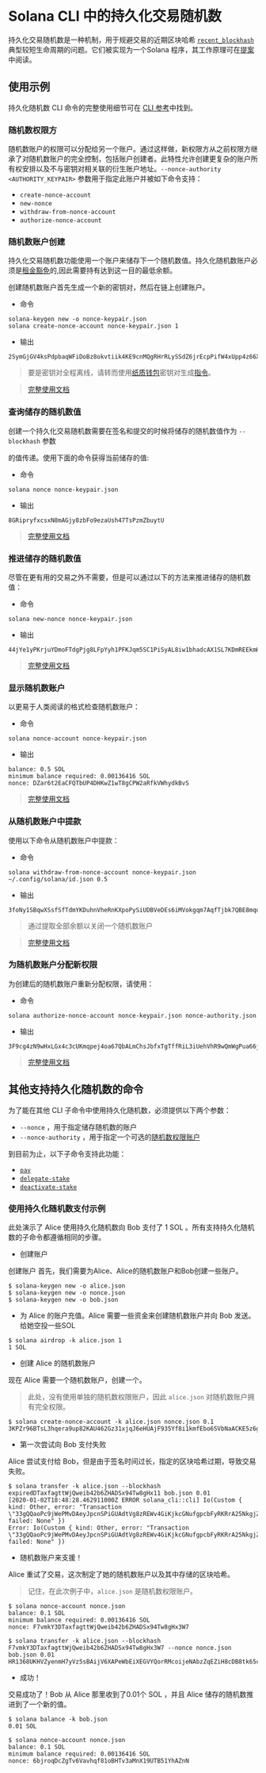 # Solana CLI 中的持久化交易随机数

持久化交易随机数是一种机制，用于规避交易的近期区块哈希 [`recent_blockhash`](https://solana.com/docs/core/transactions#recent-blockhash) 典型较短生命周期的问题。它们被实现为一个Solana 程序，其工作原理可在[提案](https://docs.solanalabs.com/implemented-proposals/durable-tx-nonces)中阅读。

## 使用示例

持久化随机数 CLI 命令的完整使用细节可在 [CLI 参考](https://docs.solanalabs.com/cli/usage)中找到。



### 随机数权限方

随机数账户的权限可以分配给另一个账户。通过这样做，新权限方从之前权限方继承了对随机数账户的完全控制，包括账户创建者。此特性允许创建更复杂的账户所有权安排以及不与密钥对相关联的衍生账户地址。`--nonce-authority <AUTHORITY_KEYPAIR>` 参数用于指定此账户并被如下命令支持：

+ `create-nonce-account`
+ `new-nonce`
+ `withdraw-from-nonce-account`
+ `authorize-nonce-account`



### 随机数账户创建

持久化交易随机数功能使用一个账户来储存下一个随机数值。持久化随机数账户必须是[租金豁免](https://docs.solanalabs.com/implemented-proposals/rent#two-tiered-rent-regime)的,因此需要持有达到这一目的最低余额。

创建随机数账户首先生成一个新的密钥对，然后在链上创建账户。

+ 命令

```
solana-keygen new -o nonce-keypair.json
solana create-nonce-account nonce-keypair.json 1
```

+ 输出

```
2SymGjGV4ksPdpbaqWFiDoBz8okvtiik4KE9cnMQgRHrRLySSdZ6jrEcpPifW4xUpp4z66XM9d9wM48sA7peG2XL
```

> 要是密钥对全程离线，请转而使用[纸质钱包](https://docs.solanalabs.com/cli/wallets/paper)密钥对生成[指令](https://docs.solanalabs.com/cli/wallets/paper#seed-phrase-generation)。

> [完整使用文档](https://docs.solanalabs.com/cli/usage#solana-create-nonce-account)



### 查询储存的随机数值

创建一个持久化交易随机数需要在签名和提交的时候将储存的随机数值作为 `--blockhash` 参数 

的值传递。使用下面的命令获得当前储存的值:

+ 命令

```
solana nonce nonce-keypair.json
```

+ 输出

```
8GRipryfxcsxN8mAGjy8zbFo9ezaUsh47TsPzmZbuytU
```

> [完整使用文档](https://docs.solanalabs.com/cli/usage#solana-get-nonce)



### 推进储存的随机数值

尽管在更有用的交易之外不需要，但是可以通过以下的方法来推进储存的随机数值：

+ 命令

```
solana new-nonce nonce-keypair.json
```

+ 输出

```
44jYe1yPKrjuYDmoFTdgPjg8LFpYyh1PFKJqm5SC1PiSyAL8iw1bhadcAX1SL7KDmREEkmHpYvreKoNv6fZgfvUK
```

> [完整使用文档](https://docs.solanalabs.com/cli/usage#solana-new-nonce)



### 显示随机数账户

以更易于人类阅读的格式检查随机数账户：

+ 命令

```
solana nonce-account nonce-keypair.json
```

+ 输出

```
balance: 0.5 SOL
minimum balance required: 0.00136416 SOL
nonce: DZar6t2EaCFQTbUP4DHKwZ1wT8gCPW2aRfkVWhydkBvS
```

> [完整使用文档](https://docs.solanalabs.com/cli/usage#solana-nonce-account)



### 从随机数账户中提款

使用以下命令从随机数账户中提款：

+ 命令

```
solana withdraw-from-nonce-account nonce-keypair.json ~/.config/solana/id.json 0.5
```

+ 输出

```
3foNy1SBqwXSsfSfTdmYKDuhnVheRnKXpoPySiUDBVeDEs6iMVokgqm7AqfTjbk7QBE8mqomvMUMNQhtdMvFLide
```

> 通过提取全部余额以关闭一个随机数账户

> [完整使用文档](https://docs.solanalabs.com/cli/usage#solana-withdraw-from-nonce-account)



### 为随机数账户分配新权限

为创建后的随机数账户重新分配权限，请使用：

+ 命令

```
solana authorize-nonce-account nonce-keypair.json nonce-authority.json
```

+ 输出

```
3F9cg4zN9wHxLGx4c3cUKmqpej4oa67QbALmChsJbfxTgTffRiL3iUehVhR9wQmWgPua66jPuAYeL1K2pYYjbNoT
```

> [完整使用文档](https://docs.solanalabs.com/cli/usage#solana-authorize-nonce-account)



## 其他支持持久化随机数的命令

为了能在其他 CLI 子命令中使用持久化随机数，必须提供以下两个参数：

+ `--nonce` ，用于指定储存随机数的账户
+ `--nonce-authority` ，用于指定一个可选的[随机数权限账户](https://docs.solanalabs.com/cli/examples/durable-nonce#nonce-authority)

到目前为止，以下子命令支持此功能：

- [`pay`](https://docs.solanalabs.com/cli/usage#solana-pay)
- [`delegate-stake`](https://docs.solanalabs.com/cli/usage#solana-delegate-stake)
- [`deactivate-stake`](https://docs.solanalabs.com/cli/usage#solana-deactivate-stake)



### 使用持久化随机数支付示例

此处演示了 Alice 使用持久化随机数向 Bob 支付了 1 SOL 。所有支持持久化随机数的子命令都遵循相同的步骤。

+ 创建账户

创建账户 首先，我们需要为Alice、Alice的随机数账户和Bob创建一些账户。

```
$ solana-keygen new -o alice.json
$ solana-keygen new -o nonce.json
$ solana-keygen new -o bob.json
```

+ 为 Alice 的账户充值。Alice 需要一些资金来创建随机数账户并向 Bob 发送。给她空投一些SOL

```
$ solana airdrop -k alice.json 1
1 SOL
```

+ 创建 Alice 的随机数账户

现在 Alice 需要一个随机数账户，创建一个。

> 此处，没有使用单独的随机数权限账户，因此 `alice.json` 对随机数账户拥有完全权限。

```
$ solana create-nonce-account -k alice.json nonce.json 0.1
3KPZr96BTsL3hqera9up82KAU462Gz31xjqJ6eHUAjF935Yf8i1kmfEbo6SVbNaACKE5z6gySrNjVRvmS8DcPuwV
```

+ 第一次尝试向 Bob 支付失败

Alice 尝试支付给 Bob，但是由于签名时间过长，指定的区块哈希过期，导致交易失败。

```
$ solana transfer -k alice.json --blockhash expiredDTaxfagttWjQweib42b6ZHADSx94Tw8gHx11 bob.json 0.01
[2020-01-02T18:48:28.462911000Z ERROR solana_cli::cli] Io(Custom { kind: Other, error: "Transaction \"33gQQaoPc9jWePMvDAeyJpcnSPiGUAdtVg8zREWv4GiKjkcGNufgpcbFyRKRrA25NkgjZySEeKue5rawyeH5TzsV\" failed: None" })
Error: Io(Custom { kind: Other, error: "Transaction \"33gQQaoPc9jWePMvDAeyJpcnSPiGUAdtVg8zREWv4GiKjkcGNufgpcbFyRKRrA25NkgjZySEeKue5rawyeH5TzsV\" failed: None" })
```

+ 随机数账户来支援！

Alice 重试了交易，这次制定了她的随机数账户以及其中存储的区块哈希。

> 记住，在此次例子中，`alice.json` 是随机数权限账户。

```
$ solana nonce-account nonce.json
balance: 0.1 SOL
minimum balance required: 0.00136416 SOL
nonce: F7vmkY3DTaxfagttWjQweib42b6ZHADSx94Tw8gHx3W7
```

```
$ solana transfer -k alice.json --blockhash F7vmkY3DTaxfagttWjQweib42b6ZHADSx94Tw8gHx3W7 --nonce nonce.json bob.json 0.01
HR1368UKHVZyenmH7yVz5sBAijV6XAPeWbEiXEGVYQorRMcoijeNAbzZqEZiH8cDB8tk65ckqeegFjK8dHwNFgQ
```

+ 成功！

交易成功了！Bob 从 Alice 那里收到了0.01个 SOL ，并且 Alice 储存的随机数推进到了一个新的值。

```
$ solana balance -k bob.json
0.01 SOL
```

```
$ solana nonce-account nonce.json
balance: 0.1 SOL
minimum balance required: 0.00136416 SOL
nonce: 6bjroqDcZgTv6Vavhqf81oBHTv3aMnX19UTB51YhAZnN
```

